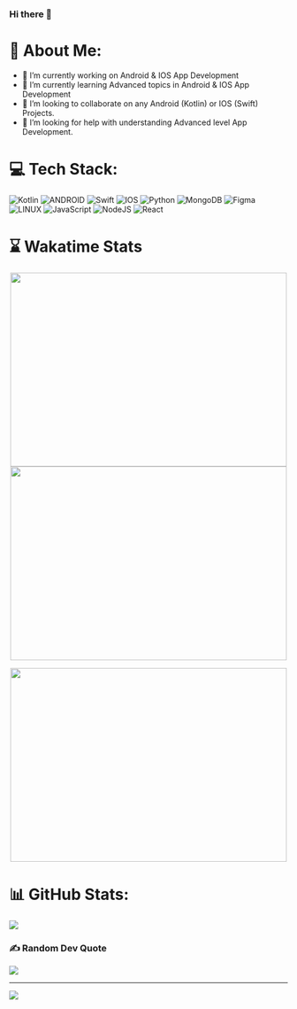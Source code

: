 ### Hi there 👋

<!--
**asgharas/asgharas** is a ✨ _special_ ✨ repository because its `README.md` (this file) appears on your GitHub profile.

Here are some ideas to get you started:


- 📫 How to reach me: ...
- 😄 Pronouns: ...
- ⚡ Fun fact: ...
-->
# 💫 About Me:
- 🔭 I’m currently working on Android & IOS App Development
- 🌱 I’m currently learning Advanced topics in Android & IOS App Development
- 👯 I’m looking to collaborate on any Android (Kotlin) or IOS (Swift) Projects.
- 🤔 I’m looking for help with understanding Advanced level App Development.



# 💻 Tech Stack:
![Kotlin](https://img.shields.io/badge/kotlin-%230095D5.svg?style=for-the-badge&logo=kotlin&logoColor=white) ![ANDROID](https://img.shields.io/badge/android-%2320232a.svg?style=for-the-badge&logo=android&logoColor=%a4c639) ![Swift](https://img.shields.io/badge/swift-F54A2A?style=for-the-badge&logo=swift&logoColor=white) ![IOS](https://img.shields.io/badge/IOS-%2320232a.svg?style=for-the-badge&logo=apple&logoColor=white) ![Python](https://img.shields.io/badge/python-3670A0?style=for-the-badge&logo=python&logoColor=ffdd54)  ![MongoDB](https://img.shields.io/badge/MongoDB-%234ea94b.svg?style=for-the-badge&logo=mongodb&logoColor=white)	![Figma](https://img.shields.io/badge/figma-%23F24E1E.svg?style=for-the-badge&logo=figma&logoColor=white) ![LINUX](https://img.shields.io/badge/Linux-FCC624?style=for-the-badge&logo=linux&logoColor=black) ![JavaScript](https://img.shields.io/badge/javascript-%23323330.svg?style=for-the-badge&logo=javascript&logoColor=%23F7DF1E)  ![NodeJS](https://img.shields.io/badge/node.js-6DA55F?style=for-the-badge&logo=node.js&logoColor=white) ![React](https://img.shields.io/badge/react-%2320232a.svg?style=for-the-badge&logo=react&logoColor=%2361DAFB)
 
# ⌛️ Wakatime Stats
<p align="center"><a href="https://wakatime.com/@asgharas">
  <img align="center" width="500" height="350" src="https://wakatime.com/share/@asgharas/f7db793b-df7c-4e77-9fda-33567fff8c75.svg" />
</a>
<a href="https://wakatime.com/@asgharas">
  <img align="center" width="500" height="350" src="https://wakatime.com/share/@asgharas/594119f2-0935-4769-868f-8a8af178a5d7.svg" />
</a></p>

<p align="center"><a href="https://wakatime.com/@asgharas">
  <img align="center" width="500" height="350" src="https://wakatime.com/share/@asgharas/365548c3-4e52-46b4-b997-7ff5a4067e4f.svg" />
</a>
</a></p>

# 📊 GitHub Stats:
![](https://github-readme-stats.vercel.app/api?username=asgharas&theme=dark&hide_border=false&include_all_commits=false&count_private=false)<br/>

### ✍️ Random Dev Quote
![](https://quotes-github-readme.vercel.app/api?type=horizontal&theme=radical)

---
[![](https://visitcount.itsvg.in/api?id=asgharas&icon=0&color=0)](https://visitcount.itsvg.in)

<!-- Proudly created with GPRM ( https://gprm.itsvg.in ) -->

